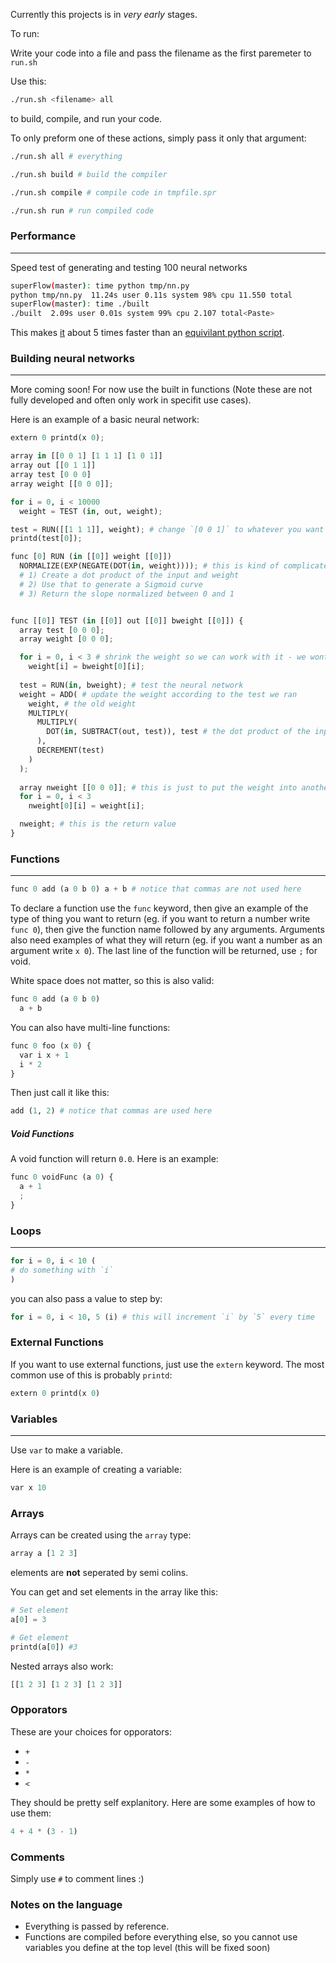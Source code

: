 Currently this projects is in *very early* stages.

To run:

Write your code into a file and pass the filename as the first paremeter to `run.sh`

Use this:
```bash
./run.sh <filename> all
```
to build, compile, and run your code.

To only preform one of these actions, simply pass it only that argument:

```bash
./run.sh all # everything

./run.sh build # build the compiler

./run.sh compile # compile code in tmpfile.spr

./run.sh run # run compiled code
```

### Performance
---
Speed test of generating and testing 100 neural networks
```bash
superFlow(master): time python tmp/nn.py
python tmp/nn.py  11.24s user 0.11s system 98% cpu 11.550 total
superFlow(master): time ./built
./built  2.09s user 0.01s system 99% cpu 2.107 total<Paste>
```
This makes [it](https://github.com/pudility/superFlow/blob/master/nn_example.spr) about 5 times faster than an [equivilant python script](https://gist.github.com/miloharper/62fe5dcc581131c96276#file-short_version-py).

### Building neural networks
---
More coming soon! For now use the built in functions (Note these are not fully developed and often only work in specifit use cases).

Here is an example of a basic neural network:
```python
extern 0 printd(x 0);

array in [[0 0 1] [1 1 1] [1 0 1]]
array out [[0 1 1]]
array test [0 0 0]
array weight [[0 0 0]];

for i = 0, i < 10000
  weight = TEST (in, out, weight);

test = RUN([[1 1 1]], weight); # change `[0 0 1]` to whatever you want to test. The out put should match the first element of the array
printd(test[0]);

func [0] RUN (in [[0]] weight [[0]]) 
  NORMALIZE(EXP(NEGATE(DOT(in, weight)))); # this is kind of complicated, but basically what we are doing is:
  # 1) Create a dot product of the input and weight
  # 2) Use that to generate a Sigmoid curve
  # 3) Return the slope normalized between 0 and 1


func [[0]] TEST (in [[0]] out [[0]] bweight [[0]]) {
  array test [0 0 0];
  array weight [0 0 0];

  for i = 0, i < 3 # shrink the weight so we can work with it - we wont have to do this in the future.
    weight[i] = bweight[0][i];
  
  test = RUN(in, bweight); # test the neural network
  weight = ADD( # update the weight according to the test we ran
    weight, # the old weight
    MULTIPLY(
      MULTIPLY(
        DOT(in, SUBTRACT(out, test)), test # the dot product of the input and the expected output minus the test we just ran
      ), 
      DECREMENT(test)
    )
  );
  
  array nweight [[0 0 0]]; # this is just to put the weight into another array so we can use the dot product of it above
  for i = 0, i < 3 
    nweight[0][i] = weight[i];

  nweight; # this is the return value
}
```

### Functions
---
```python
func 0 add (a 0 b 0) a + b # notice that commas are not used here
```
To declare a function use the `func` keyword, then give an example of the type of thing you want to return (eg. if you want to return a number write `func 0`), then give the function name followed by any arguments. Arguments also need examples of what they will return (eg. if you want a number as an argument write `x 0`). The last line of the function will be returned, use `;` for void.

White space does not matter, so this is also valid:
```python
func 0 add (a 0 b 0)
  a + b
```

You can also have multi-line functions:
```python
func 0 foo (x 0) {
  var i x + 1
  i * 2
}
```

Then just call it like this:
```python
add (1, 2) # notice that commas are used here
```

##### Void Functions
A void function will return `0.0`. Here is an example:
```python
func 0 voidFunc (a 0) {
  a + 1
  ;
}
```

### Loops
---
```python
for i = 0, i < 10 (
# do something with `i`
)
```

you can also pass a value to step by:

```python
for i = 0, i < 10, 5 (i) # this will increment `i` by `5` every time
```
### External Functions
If you want to use external functions, just use the `extern` keyword. The most common use of this is probably `printd`:
```python
extern 0 printd(x 0)
```

### Variables
---
Use `var` to make a variable.

Here is an example of creating a variable:
```python
var x 10
```

### Arrays
Arrays can be created using the `array` type:
```python
array a [1 2 3]
```
elements are **not** seperated by semi colins.

You can get and set elements in the array like this:
```python
# Set element
a[0] = 3

# Get element
printd(a[0]) #3
```

Nested arrays also work:
```python
[[1 2 3] [1 2 3] [1 2 3]]
```

### Opporators
These are your choices for opporators:
- `+`
- `-`
- `*`
- `<`

They should be pretty self explanitory.
Here are some examples of how to use them:
```python
4 + 4 * (3 - 1)
```

### Comments
Simply use `#` to comment lines :)

### Notes on the language

* Everything is passed by reference.
* Functions are compiled before everything else, so you cannot use variables you define at the top level (this will be fixed soon)
